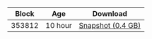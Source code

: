 |     Block   |     Age     |   Download  |
| ----------- | ----------- | ----------- |
|   353812   |  10 hour | [Snapshot (0.4 GB)](https://s3.eu-central-1.amazonaws.com/w3coins.io/snapshots/lava-testnet/lava_snapsot_latest.tar.lz4)  |
